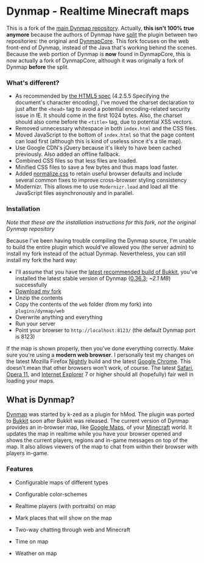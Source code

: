 # Dynmap - Realtime Minecraft maps

This is a fork of the [main Dynmap repository][Dynmap repo]. Actually, **this isn't 100% true anymore** because the authors of Dynmap have [split][1] the plugin between two repositories: the original and [DynmapCore][]. This fork focuses on the web front-end of Dynmap, instead of the Java that's working behind the scenes. Because the web portion of Dynmap is **now** found in DynmapCore, this is now actually a fork of DynmapCore, although it was originally a fork of Dynmap **before** the split.

### What's different?

* As recommended by [the HTML5 spec][2] (4.2.5.5 Specifying the document's character encoding), I've moved the charset declaration to just after the `<head>` tag to avoid a potential encoding-related security issue in IE. It should come in the first 1024 bytes. Also, the charset should also come before the `<title>` tag, due to potential XSS vectors.
* Removed unnecessary whitespace in both `index.html` and the CSS files.
* Moved JavaScript to the bottom of `index.html` so that the page content can load first (although this is kind of useless since it's a tile map).
* Use Google CDN's jQuery because it's likely to have been cached previously. Also added an offline fallback.
* Combined CSS files so that less files are loaded.
* Minified CSS files to save a few bytes and thus maps load faster.
* Added [normalize.css][] to retain useful browser defaults and include several common fixes to improve cross-browser styling consistency
* Modernizr. This allows me to use `Modernizr.load` and load all the JavaScript files asynchronously and in parallel.

### Installation

_Note that these are the installation instructions for this fork, not the original Dynmap repository_

Because I've been having trouble compiling the Dynmap source, I'm unable to build the entire plugin which would've allowed you (the server admin) to install my fork instead of the actual Dynmap. Nevertheless, you can still install my fork the hard way: 

* I'll assume that you have the [latest recommended build of Bukkit][rb build], you've installed the latest stable version of Dynmap ([0.36.3][stable Dynmap]; _~2.1 MB_) successfully
* [Download my fork](https://github.com/KenanY/dynmap/downloads)
* Unzip the contents
* Copy the contents of the `web` folder (from my fork) into `plugins/dynmap/web`
* Overwrite anything and everything
* Run your server
* Point your browser to `http://localhost:8123/` (the default Dynmap port is 8123)

If the map is shown properly, then you've done everything correctly. Make sure you're using a **modern web browser**. I personally test my changes on the latest Mozilla Firefox [Nightly](http://nightly.mozilla.org/) build and the latest [Google Chrome][]. This doesn't mean that other browsers won't work, of course. The latest [Safari][], [Opera 11][Opera], and [Internet Explorer][] 7 or higher should all (hopefully) fair well in loading your maps.

## What is Dynmap?

[Dynmap][] was started by k-zed as a plugin for hMod. The plugin was ported to [Bukkit][] soon after Bukkit was released. The current version of Dynmap provides an in-browser map, like [Google Maps][], of your [Minecraft][] world. It updates the map in realtime while you have your browser opened and shows the current players, regions and in-game messages on top of the map. It also allows viewers of the map to chat from within their browser with players in-game.

### Features

* Configurable maps of different types
* Configurable color-schemes
* Realtime players (with portraits) on map
* Mark places that will show on the map
* Two-way chatting through web and Minecraft
* Time on map
* Weather on map

   [Dynmap]: http://forums.bukkit.org/threads/489
   [Dynmap repo]: https://github.com/webbukkit/dynmap
   [DynmapCore]: https://github.com/webbukkit/DynmapCore
   [Bukkit]: http://bukkit.org/
   [Google Maps]: https://maps.google.com/
   [Minecraft]: https://minecraft.net/
   [normalize.css]: http://necolas.github.com/normalize.css/
   [rb build]: http://dl.bukkit.org/downloads/craftbukkit/list/rb/
   [stable Dynmap]: http://webbukkit.org/jenkins/public/dynmap/dynmap-0.36.3-bin.zip
   [Google Chrome]: http://www.google.com/chrome/
   [Safari]: http://www.apple.com/safari/
   [Opera]: http://www.opera.com/browser/
   [Internet Explorer]: http://www.microsoft.com/windows/internet-explorer/

   [1]: https://github.com/webbukkit/dynmap/commit/fc319a2d32f6d5edecd9b7a287fb71a685495736
   [2]: http://www.whatwg.org/specs/web-apps/current-work/complete/semantics.html#charset
